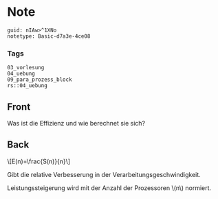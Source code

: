 # Note
```
guid: nIAw>^1XNo
notetype: Basic-d7a3e-4ce08
```

### Tags
```
03_vorlesung
04_uebung
09_para_prozess_block
rs::04_uebung
```

## Front
<p><span>Was ist die Effizienz und wie berechnet sie sich?</span>

## Back
<p>\[E(n)=\frac{S(n)}{n}\]
<p>Gibt die relative Verbesserung in der
Verarbeitungsgeschwindigkeit.
<p>Leistungssteigerung wird mit der Anzahl der Prozessoren \(n\)
normiert.
